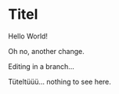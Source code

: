 # Titel

Hello World!

Oh no, another change.

Editing in a branch...

Tüteltüüü... nothing to see here.
